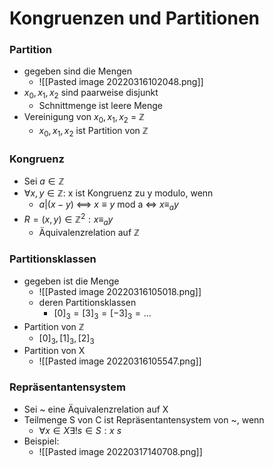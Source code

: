 # Kongruenzen und Partitionen
### Partition
+  gegeben sind die Mengen
	+ ![[Pasted image 20220316102048.png]]
+ $x_0, x_1, x_2$ sind paarweise disjunkt
	+ Schnittmenge ist leere Menge
+ Vereinigung von $x_0, x_1, x_2$ = ℤ
	+ ${x_0, x_1, x_2}$ ist Partition von ℤ

### Kongruenz
+ Sei $a∈ℤ$
+ $∀x,y∈ℤ:$ x ist Kongruenz zu y modulo, wenn
	+ $a|(x-y)$ <==> $x≡y$ mod a <=> $x≡_ay$
+ $R={(x,y)∈ℤ^2: x≡_ay}$
	+ Äquivalenzrelation auf ℤ   

### Partitionsklassen
+ gegeben ist die Menge
	+ ![[Pasted image 20220316105018.png]]
	+ deren Partitionsklassen
		+ $[0]_3=[3]_3=[-3]_3=...$
+ Partition von ℤ
	+ ${[0]_3,[1]_3,[2]_3}$
+ Partition von X
	+ ![[Pasted image 20220316105547.png]]

### Repräsentantensystem
+ Sei ~ eine Äquivalenzrelation auf X
+ Teilmenge S von C ist Repräsentantensystem von ~, wenn
	+ $∀x∈X∃!s∈S: x~s$
+ Beispiel: 
	+ ![[Pasted image 20220317140708.png]]